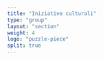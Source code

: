 ```yaml
---
title: "Iniziative culturali"
type: "group"
layout: "section"
weight: 4
logo: "puzzle-piece"
split: true
---
```

